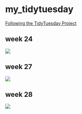 # my_tidytuesday
[Following the TidyTuesday Project](https://github.com/rfordatascience/tidytuesday/tree/master/data/2020) 


## week 24
![](https://github.com/ronycoelho/tidytuesday/blob/master/week_24/Achievements_final_.png)


## week 27
![](https://github.com/ronycoelho/tidytuesday/blob/master/weeK_27/week_27.png)

## week 28
![](https://github.com/ronycoelho/tidytuesday/blob/master/week_28/coffee.png)

